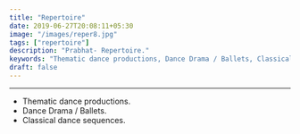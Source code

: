 ```yaml
---
title: "Repertoire"
date: 2019-06-27T20:08:11+05:30
image: "/images/reper8.jpg"
tags: ["repertoire"]
description: "Prabhat- Repertoire."
keywords: "Thematic dance productions, Dance Drama / Ballets, Classical dance sequences."
draft: false
---
```


---

* Thematic dance productions.
* Dance Drama / Ballets. 
* Classical dance sequences.

